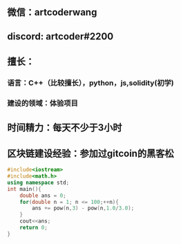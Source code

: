 ## 微信：artcoderwang

## discord: artcoder#2200

## 擅长：

### 语言：C++（比较擅长），python，js,solidity(初学)

### 建设的领域：体验项目

## 时间精力：每天不少于3小时

## 区块链建设经验：参加过gitcoin的黑客松

```c++
#include<iostream>
#include<math.h>
using namespace std;
int main(){
	double ans = 0;
	for(double n = 1; n <= 100;++n){
		ans += pow(n,3) - pow(n,1.0/3.0);
	} 
	cout<<ans;
	return 0;
}
```

